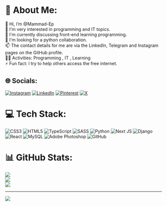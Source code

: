 # 💫 About Me:
👋 Hi, I’m @Mammad-Ep<br>👀 I'm very interested in programming and IT topics.<br>🌱 I'm currently discussing front-end learning programming.<br>💞️ I'm looking for a python collaboration.<br>📫 The contact details for me are via the LinkedIn, Telegram and Instagram pages on the GitHub profile.<br>👨‍💻 Activities: Programming , IT , Learning<br>⚡ Fun fact: I try to help others access the free internet.


## 🌐 Socials:
[![Instagram](https://img.shields.io/badge/Instagram-%23E4405F.svg?logo=Instagram&logoColor=white)](https://instagram.com/mammad_ep) [![LinkedIn](https://img.shields.io/badge/LinkedIn-%230077B5.svg?logo=linkedin&logoColor=white)](https://linkedin.com/in/mohamad-ep) [![Pinterest](https://img.shields.io/badge/Pinterest-%23E60023.svg?logo=Pinterest&logoColor=white)](https://pinterest.com/mammad_ep) [![X](https://img.shields.io/badge/X-black.svg?logo=X&logoColor=white)](https://x.com/mammad_ep) 

# 💻 Tech Stack:
![CSS3](https://img.shields.io/badge/css3-%231572B6.svg?style=for-the-badge&logo=css3&logoColor=white) ![HTML5](https://img.shields.io/badge/html5-%23E34F26.svg?style=for-the-badge&logo=html5&logoColor=white) ![TypeScript](https://img.shields.io/badge/typescript-%23007ACC.svg?style=for-the-badge&logo=typescript&logoColor=white) ![SASS](https://img.shields.io/badge/SASS-hotpink.svg?style=for-the-badge&logo=SASS&logoColor=white) ![Python](https://img.shields.io/badge/python-3670A0?style=for-the-badge&logo=python&logoColor=ffdd54) ![Next JS](https://img.shields.io/badge/Next-black?style=for-the-badge&logo=next.js&logoColor=white) ![Django](https://img.shields.io/badge/django-%23092E20.svg?style=for-the-badge&logo=django&logoColor=white) ![React](https://img.shields.io/badge/react-%2320232a.svg?style=for-the-badge&logo=react&logoColor=%2361DAFB) ![MySQL](https://img.shields.io/badge/mysql-4479A1.svg?style=for-the-badge&logo=mysql&logoColor=white) ![Adobe Photoshop](https://img.shields.io/badge/adobe%20photoshop-%2331A8FF.svg?style=for-the-badge&logo=adobe%20photoshop&logoColor=white) ![GitHub](https://img.shields.io/badge/github-%23121011.svg?style=for-the-badge&logo=github&logoColor=white)
# 📊 GitHub Stats:
![](https://github-readme-stats.vercel.app/api?username=Mammad-Ep&theme=gruvbox&hide_border=true&include_all_commits=false&count_private=false)<br/>
![](https://github-readme-streak-stats.herokuapp.com/?user=Mammad-Ep&theme=gruvbox&hide_border=true)<br/>
![](https://github-readme-stats.vercel.app/api/top-langs/?username=Mammad-Ep&theme=gruvbox&hide_border=true&include_all_commits=false&count_private=false&layout=compact)

---
[![](https://visitcount.itsvg.in/api?id=Mammad-Ep&icon=5&color=0)](https://visitcount.itsvg.in)

<!-- Proudly created with GPRM ( https://gprm.itsvg.in ) -->
